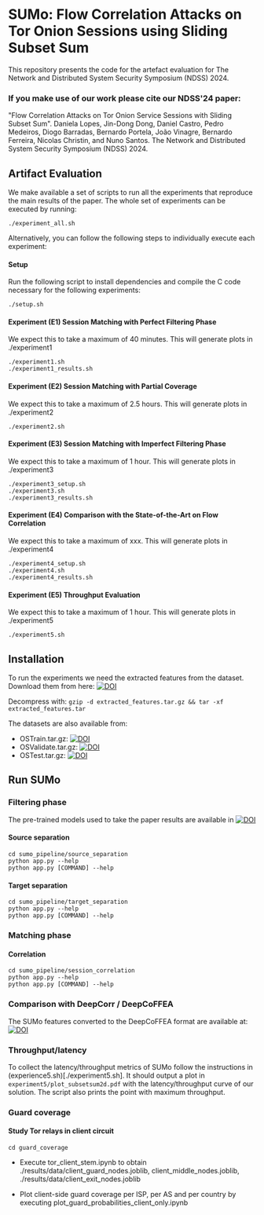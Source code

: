 # SUMo: Flow Correlation Attacks on Tor Onion Sessions using Sliding Subset Sum

This repository presents the code for the artefact evaluation for The Network and Distributed System Security Symposium (NDSS) 2024.

### If you make use of our work please cite our NDSS'24 paper:

"Flow Correlation Attacks on Tor Onion Service Sessions with Sliding Subset Sum". Daniela Lopes, Jin-Dong Dong, Daniel Castro, Pedro Medeiros, Diogo Barradas, Bernardo Portela, João Vinagre, Bernardo Ferreira, Nicolas Christin, and Nuno Santos. The Network and Distributed System Security Symposium (NDSS) 2024.

## Artifact Evaluation

We make available a set of scripts to run all the experiments that reproduce the main results of the paper. The whole set of experiments can be executed by running:
```
./experiment_all.sh
```
Alternatively, you can follow the following steps to individually execute each experiment:

#### Setup
Run the following script to install dependencies and compile the C code necessary for the following experiments:
```
./setup.sh
```

#### Experiment (E1) Session Matching with Perfect Filtering Phase
We expect this to take a maximum of 40 minutes. This will generate plots in ./experiment1 
```
./experiment1.sh
./experiment1_results.sh
```

#### Experiment (E2) Session Matching with Partial Coverage
We expect this to take a maximum of 2.5 hours. This will generate plots in ./experiment2
```
./experiment2.sh
```

#### Experiment (E3) Session Matching with Imperfect Filtering Phase
We expect this to take a maximum of 1 hour. This will generate plots in ./experiment3
```
./experiment3_setup.sh
./experiment3.sh
./experiment3_results.sh
```

#### Experiment (E4) Comparison with the State-of-the-Art on Flow Correlation
We expect this to take a maximum of xxx. This will generate plots in ./experiment4
```
./experiment4_setup.sh
./experiment4.sh
./experiment4_results.sh
```

#### Experiment (E5) Throughput Evaluation
We expect this to take a maximum of 1 hour. This will generate plots in ./experiment5
```
./experiment5.sh
```





## Installation

To run the experiments we need the extracted features from the dataset. Download them from here:
[![DOI](https://zenodo.org/badge/DOI/10.5281/zenodo.8369700.svg)](https://zenodo.org/record/8369700/files/extracted_features.tar.gz)

Decompress with:
```gzip -d extracted_features.tar.gz && tar -xf extracted_features.tar```

The datasets are also available from:
 * OSTrain.tar.gz: [![DOI](https://zenodo.org/badge/DOI/10.5281/zenodo.8362616.svg)](https://zenodo.org/record/8362616/files/OSTrain.tar.gz)
 * OSValidate.tar.gz: [![DOI](https://zenodo.org/badge/DOI/10.5281/zenodo.8360991.svg)](https://zenodo.org/record/8360991/files/OSValidate.tar.gz)
 * OSTest.tar.gz: [![DOI](https://zenodo.org/badge/DOI/10.5281/zenodo.8359342.svg)](https://zenodo.org/record/8359342/files/OSTest.tar.gz)



## Run SUMo

### Filtering phase
The pre-trained models used to take the paper results are available in [![DOI](https://zenodo.org/badge/DOI/10.5281/zenodo.8366378.svg)](https://zenodo.org/record/8366378/files/extracted_features.tar.gz)

#### Source separation
```
cd sumo_pipeline/source_separation
python app.py --help
python app.py [COMMAND] --help
```


#### Target separation
```
cd sumo_pipeline/target_separation
python app.py --help
python app.py [COMMAND] --help
```


### Matching phase
#### Correlation
```
cd sumo_pipeline/session_correlation
python app.py --help
python app.py [COMMAND] --help
```



### Comparison with DeepCorr / DeepCoFFEA
The SUMo features converted to the DeepCoFFEA format are available at:
[![DOI](https://zenodo.org/badge/DOI/10.5281/zenodo.8386335.svg)](https://zenodo.org/record/8386335/files/sumo_features_for_deepcoffea.tar.gz)


### Throughput/latency

To collect the latency/throughput metrics of SUMo follow the instructions in (experience5.sh)[./experiment5.sh]. It should output a plot in `experiment5/plot_subsetsum2d.pdf` with the latency/throughput curve of our solution. The script also prints the point with maximum throughput.


### Guard coverage
#### Study Tor relays in client circuit
```
cd guard_coverage
```

* Execute tor_client_stem.ipynb to obtain ./results/data/client_guard_nodes.joblib, client_middle_nodes.joblib, ./results/data/client_exit_nodes.joblib

* Plot client-side guard coverage per ISP, per AS and per country by executing plot_guard_probabilities_client_only.ipynb
